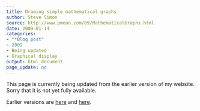 ```yaml
---
title: Drawing simple mathematical graphs
author: Steve Simon
source: http://www.pmean.com/09/MathematicalGraphs.html
date: 2009-01-14
categories:
- "*Blog post"
- 2009
- Being updated
- Graphical display
output: html_document
page_update: no
---
```


This page is currently being updated from the earlier version of my website. Sorry that it is not yet fully available.

<!---More--->

Earlier versions are [here][sim1] and [here][sim2].

[sim1]: http://www.pmean.com/09/MathematicalGraphs.html
[sim2]: http://new.pmean.com/mathematical-graphs/
